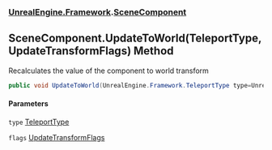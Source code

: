 ### [UnrealEngine.Framework](UnrealEngine_Framework.md 'UnrealEngine.Framework').[SceneComponent](SceneComponent.md 'UnrealEngine.Framework.SceneComponent')
## SceneComponent.UpdateToWorld(TeleportType, UpdateTransformFlags) Method
Recalculates the value of the component to world transform  
```csharp
public void UpdateToWorld(UnrealEngine.Framework.TeleportType type=UnrealEngine.Framework.TeleportType.None, UnrealEngine.Framework.UpdateTransformFlags flags=UnrealEngine.Framework.UpdateTransformFlags.None);
```
#### Parameters
<a name='UnrealEngine_Framework_SceneComponent_UpdateToWorld(UnrealEngine_Framework_TeleportType_UnrealEngine_Framework_UpdateTransformFlags)_type'></a>
`type` [TeleportType](TeleportType.md 'UnrealEngine.Framework.TeleportType')  
  
<a name='UnrealEngine_Framework_SceneComponent_UpdateToWorld(UnrealEngine_Framework_TeleportType_UnrealEngine_Framework_UpdateTransformFlags)_flags'></a>
`flags` [UpdateTransformFlags](UpdateTransformFlags.md 'UnrealEngine.Framework.UpdateTransformFlags')  
  
